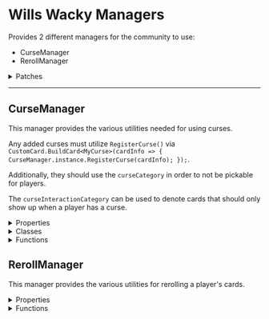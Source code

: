 # Wills Wacky Managers

Provides 2 different managers for the community to use:
- CurseManager
- RerollManager

<details>
<summary>Patches</summary>

----
### v 1.4.3
- Table flip should no longer be able to roll into ninja cards.
- Fixed an issue where table flip would show up facing backwards.

----
### v 1.4.2
- Fixed an issue where table flip would show up facing backwards.

----
### v 1.4.1
- Fixed Erroneous logic for determining when table flip can show up.

----
### v 1.4.0
- Bug Fixes
- Reworked Table Flips logic to run for all players at the same time.
- Added an action for the Reroll Manager to run after rerolling cards.

----
### v 1.3.9
- Bug Fixes

----
### v 1.3.8
- Reroll now syncs on each client.
- Rerolls now respect nulls.

----
### v 1.3.7
- Table Flip Should Now wait for sync after executing on each client.

----
### v 1.3.6
- Bug Fixes
- Using Genie to pick Reroll now works.

----
### v 1.3.5
- Bug Fixes

----
### v 1.3.4
- Optimized `CurseManager::RemoveAllCurses()` and added an additional variant.

----
### v 1.3.3
- Some of WWC's curses were moved over
- Table Flip now executes a reroll on all 4 players instead of doing its own thing.

----
### v 1.3.1
- Added the Card Manipulation category to Table Flip and Reroll

----
### v 1.3.0
- Removed RWF as a dependency.

----
### v 1.2.9
- Added a sync up operation to table flip, this should hopefully solve the issue of it breaking the game.
- Swapped to Unbound RPCs for Curse Removal, this should hopefully solve the issue of it not working.

----
### v 1.2.8
- Fixed an issue with Table Flip

----
### v 1.2.7
- Added a sync function for end of curse removal execution.

----
### v 1.2.6
- Setting Sync was working, I just had left some spaghetti code in that made it not be read.

----
### v 1.2.5
- Setting Sync should work now.

----
### v 1.2.4
- Reworked settings synchronization, hopefully it works now.

----
### v 1.2.3
- Logic patches, hopefully curse removal options should now work.

----
### v 1.2.2
- Fixed an issue where curse cards would cause following players to get null cards.

----
### v 1.2.1
- Fixes some issues with lag when taking hex and other curse granting cards.

----
### v 1.2.0
- Migrated the reroll cards over to WWM
- Added the option for table flip to become an uncommon, but only be able to appear when one player has at least half the rounds needed to win.
- Added the option to Enable or Disable cards that spawn curses. This is enabled by default.
- Added a timeout functionality to the Curse Removal Options. It take a minute to do so, but it is there.

----
### v 1.1.2
- Some patches that will hopefully help high lag players from initiating perpetual table flips and rerolls.

----
### v 1.1.1
- Fixed a bug where reroll would cause itself to trigger the next round, causing it to continue going off the rest of the game. (Thank you BYZE for finding this bug for me.)

----
### v 1.1.0
- Functionality has been added to allow for methods of removing cards outside of other cards, this has been opened up as an API for other modders to add their own methods. More information is available in the documentation below or on the github which has references to the default methods.
- A curse removal method requires 3 things:
  - The name of the method, this is what's displayed when the option is presented to the player.
  - A condition under which the method should be shown to the player.
  - The action to take when the method is chosen.
- By default this functionality is turned off, but there is a toggle to turn it on.
- By default there are 4 methods available:
  - Keep Curse: You opt to keep any curses you have. Always shows up.
  - Lose 1 round, lose 1 curse: Only shows up if you've won at least 1 round. Your number of won rounds is reduced by 1 and the newest curse incurred is removed.
  - Lose 1 Curse, give enemies an uncommon: Only shows up if you have more cards than at least 1 other player. Removes a curse and gives you enemies an uncommon.
  - Lose all cards, lose all curses: Only shows up if you have 5 or more curses. Removes all cards and curses that you have.

----
### v 1.0.3
- Added 3 new functions to the curse manager and documented them.

----
### v 1.0.2
- Fixed an issue where a curse may not always return when cursing someone.

----
### v 1.0.1
- Fixed an error in reroll's logic that would cause it to stop after rerolling a player.

</details>

----
## CurseManager

This manager provides the various utilities needed for using curses.

Any added curses must utilize `RegisterCurse()` via `CustomCard.BuildCard<MyCurse>(cardInfo => { CurseManager.instance.RegisterCurse(cardInfo); });`.

Additionally, they should use the `curseCategory` in order to not be pickable for players.

The `curseInteractionCategory` can be used to denote cards that should only show up when a player has a curse.

<details>
<summary>Properties</summary>

### instance
```cs
CurseManager instance { get;}
```
#### Description
A static reference of the class for accessibility from within static functions.

### curseCategory
```cs
CardCategory curseCategory { get;}
```
#### Description
The card category for every curse. If not utilized, curses may show up for regular picking.

### curseInteractionCategory
```cs
CardCategory curseInteractionCategory { get;}
```
#### Description
The card category for cards that interacted with cursed players. When utilized, cards with it will only show up when a player has a curse.

### curseSpawnerCategory
```cs
CardCategory curseSpawnerCategory { get;}
```
#### Description
The card category for cards that give players curses. Allows for toggling them on and off via settings.
</details>

<details>
<summary>Classes</summary>

### CurseRemovalOption
```cs
struct CurseRemovalOption
```
#### Fields
- readonly string name;
- readonly Func<Player, bool> condition;
- readonly Func<Player, IEnumerator> action;
 
#### Constructors
 
### CurseRemovalOption()
```cs
CurseRemovalOption CurseRemovalOption(string optionName, Func<Player, bool> optionCondition, Func<Player, IEnumerator> optionAction)
```
#### Description
Creates a Curse Removal Option

#### Parameters
- *string* `optionName` The text the player sees for choosing the option. Must be unique.
- *Func<Player, bool>* `optionCondition` A function that takes in a player object as input and outputs a bool. When true the option is available for players.
- *Func<Player, IEnumerator>* `optionAction` An IEnumerator that takes in a player object as input. Run when the option is selected. If it wishes to remove a curse, it must do so.

#### Example Usage
```CSHARP
var keepCurse = new CurseRemovalOption("Keep Curse", (player) => true, IKeepCurse);
RegisterRemovalOption(keepCurse);
var removeRound = new CurseRemovalOption("-1 round, -1 curse", CondRemoveRound, IRemoveRound);
RegisterRemovalOption(removeRound);

private IEnumerator IKeepCurse(Player player)
{
    yield break;
}



private bool CondRemoveRound(Player player)
{
    var result = false;
    // Only shows up if they have a round point to remove.
    if (GameModeManager.CurrentHandler.GetTeamScore(player.teamID).rounds > 0)
    {
        result = true;
    }

    return result;
}

private IEnumerator IRemoveRound(Player player)
{
    var score = GameModeManager.CurrentHandler.GetTeamScore(player.teamID);
    GameModeManager.CurrentHandler.SetTeamScore(player.teamID, new TeamScore(score.points, score.rounds - 1));

    var roundCounter = GameObject.Find("/Game/UI/UI_Game/Canvas/RoundCounter").GetComponent<RoundCounter>();
    roundCounter.InvokeMethod("ReDraw");

    for (var i = player.data.currentCards.Count() - 1; i >= 0; i--)
    {
        if (instance.IsCurse(player.data.currentCards[i]))
        {
            ModdingUtils.Utils.Cards.instance.RemoveCardFromPlayer(player, i);
            break;
        }
    }
    yield break;
}
```
</details>

<details>
<summary>Functions</summary>

### RandomCurse()
```cs
CardInfo RandomCurse(Player player)
```
#### Description
Returns a random curse that is valid for the target player. Respects card rarity.

#### Parameters
- *Player* `player` the player to get the curse for.

#### Example Usage
```CSHARP
var player = PlayerManager.instance.players[0];
var curse = CurseManager.instance.RandomCurse(player);
```

### CursePlayer()
```cs
void CursePlayer(Player player)
```
```cs
void CursePlayer(Player player, Action<CardInfo> callback)
```
#### Description
Adds a random valid curse to the targeted player. Respects card rarity.

#### Parameters
- *Player* `player` the player to curse.
- *Action<CardInfo>* `callback` an optional action to run with the card info of the added curse.

#### Example Usage
```CSHARP
var player = PlayerManager.instance.players[0];
CurseManager.instance.CursePlayer(player, (curse) => { ModdingUtils.Utils.CardBarUtils.instance.ShowImmediate(player, curse); });
```

### RegisterCurse()
```cs
void RegisterCurse(CardInfo cardInfo)
```
#### Description
Registers a card as a curse with the curse manager. The card still needs to apply `curseCategory` on its own.

#### Parameters
- *CardInfo* `cardInfo` the card to register.

#### Example Usage
```CSHARP
CustomCard.BuildCard<MyCurse>(cardInfo => { CurseManager.instance.RegisterCurse(cardInfo); });
```

### GetRaw()
```cs
CardInfo[] GetRaw()
```
#### Description
Registers a card as a curse with the curse manager. The card still needs to apply `curseCategory` on its own.

#### Parameters

#### Example Usage
```CSHARP
var curse = CurseManager.instance.GetRaw();
```

### HasCurse()
```cs
bool HasCurse(Player player)
```
#### Description
Returns true if a player has a curse.

#### Parameters
- *Player* `player` the player to check.

#### Example Usage
```CSHARP
var player = PlayerManager.instance.players[0];
var cursed = CurseManager.instance.HasCurse(player);
```

### IsCurse()
```cs
bool IsCurse(CardInfo cardInfo)
```
#### Description
Returns true if the card is a registered curse.

#### Parameters
- *CardInfo* `cardInfo` the card to check.

#### Example Usage
```CSHARP
var card = PlayerManager.instance.players[0].data.currentCards[0];
var isCurse = CurseManager.instance.IsCurse(card);
```

### RemoveAllCurses()
```cs
void RemoveAllCurses(Player player)
```
```cs
void RemoveAllCurses(Player player, Action<CardInfo> callback)
```
#### Description
Removes all curses on the target player.

#### Parameters
- *Player* `player` the player to remove curses from.
- *Action<CardInfo>* `callback` an optional action to run with the card info of the removed curse.

#### Example Usage
```CSHARP

```

### GetAllCursesOnPlayer()
```cs
bool CardInfo[] GetAllCursesOnPlayer(Player player)
```
#### Description
Returns true if the card is a registered curse.

#### Parameters
- *Player* `player` the player whose curses to get.

#### Example Usage
```CSHARP

```

### RegisterRemovalOption()
```cs
void RegisterRemovalOption(string optionName, Func<Player, bool> optionCondition, Func<Player, IEnumerator> optionAction)
```
```cs
void RegisterRemovalOption(CurseRemovalOption option)
```
#### Description
Initiates any rerolls in the queue.

#### Parameters
- *string* `optionName` The text the player sees for choosing the option. Must be unique.
- *Func<Player, bool>* `optionCondition` A function that takes in a player object as input and outputs a bool. When true the option is available for players.
- *Func<Player, IEnumerator>* `optionAction` An IEnumerator that takes in a player object as input. Run when the option is selected. If it wishes to remove a curse, it must do so.

or 

- *CurseRemovalOption* `option` The curse removal option to implement.

#### Example Usage
```CSHARP
RegisterRemovalOption("Keep Curse", (player) => true, IKeepCurse);
var removeRound = new CurseRemovalOption("-1 round, -1 curse", CondRemoveRound, IRemoveRound);
RegisterRemovalOption(removeRound);

private IEnumerator IKeepCurse(Player player)
{
    yield break;
}

private bool CondRemoveRound(Player player)
{
    var result = false;
    // Only shows up if they have a round point to remove.
    if (GameModeManager.CurrentHandler.GetTeamScore(player.teamID).rounds > 0)
    {
        result = true;
    }

    return result;
}

private IEnumerator IRemoveRound(Player player)
{
    var score = GameModeManager.CurrentHandler.GetTeamScore(player.teamID);
    GameModeManager.CurrentHandler.SetTeamScore(player.teamID, new TeamScore(score.points, score.rounds - 1));

    var roundCounter = GameObject.Find("/Game/UI/UI_Game/Canvas/RoundCounter").GetComponent<RoundCounter>();
    roundCounter.InvokeMethod("ReDraw");

    for (var i = player.data.currentCards.Count() - 1; i >= 0; i--)
    {
        if (instance.IsCurse(player.data.currentCards[i]))
        {
            ModdingUtils.Utils.Cards.instance.RemoveCardFromPlayer(player, i);
            break;
        }
    }
    yield break;
}
```
</details>


## RerollManager

This manager provides the various utilities for rerolling a player's cards.

<details>
<summary>Properties</summary>

### instance
```cs
RerollManager instance { get;}
```
#### Description
A static reference of the class for accessibility from within static functions.

### NoFlip
```cs
CardCategory NoFlip { get;}
```
#### Description
The card category for cards that should not be given out after a table flip.

### flippingPlayer
```cs
Player flippingPlayer
```
#### Description
The player responsible for the tableflip. Used to add the table flip card to the player.

### tableFlipped
```cs
bool tableFlipped
```
#### Description
When set to true, a table flip will be initiated at the next end of a player's pick. Initiate the `FlipTable()` method if you wish to flip before then.

### tableFlipCard
```cs
CardInfo tableFlipCard
```
#### Description
The table flip card itself. It's automatically given out to the flipping player after a table flip.

### rerollPlayers
```cs
List<Player> rerollPlayers
```
#### Description
A list of players to reroll when the next reroll is initiated.

### reroll
```cs
bool reroll
```
#### Description
When set to true, a reroll will be initiated at the next end of a player's pick. Initiate the `Reroll()` method if you wish to reroll before then.

### rerollCard
```cs
CardInfo rerollCard
```
#### Description
The reroll card itself. It's automatically given out to the rerolling player after a table flip.
</details>

<details>
<summary>Functions</summary>

### FlipTable()
```cs
IEnumerator FlipTable(bool addCard = true)
```
#### Description
Initiates a table flip for all players.

#### Parameters
- *bool* `addCard` whether the flipping player (if one exists) shoul be given the Table Flip Card (if it exists).

#### Example Usage
```CSHARP


```

### InitiateRerolls()
```cs
IEnumerator InitiateRerolls(bool addCard = true)
```
#### Description
Initiates any rerolls in the queue.

#### Parameters
- *bool* `addCard` whether a player should be given the Reroll card after they reroll.

#### Example Usage
```CSHARP


```

### Reroll()
```cs
IEnumerator Reroll(Player player, bool addCard = true)
```
#### Description
Initiates any rerolls in the queue.

#### Parameters
- *Player* `player` the player whose cards to reroll
- *bool* `addCard` whether the player should be given the Reroll card afterwards.

#### Example Usage
```CSHARP


```
</details>
